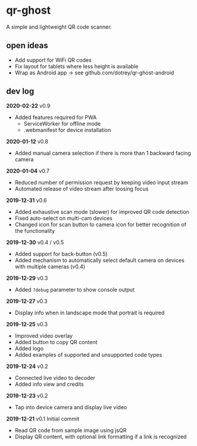 # qr-ghost
A simple and lightweight QR code scanner.

## open ideas
- Add support for WiFi QR codes
- Fix layout for tablets where less height is available
- Wrap as Android app -> see github.com/dotrey/qr-ghost-android

## dev log
**2020-02-22** v0.9
- Added features required for PWA
  - ServiceWorker for offline mode
  - .webmanifest for device installation

**2020-01-12** v0.8
- Added manual camera selection if there is more than 1 backward facing camera

**2020-01-04** v0.7
- Reduced number of permission request by keeping video input stream
- Automated release of video stream after loosing focus

**2019-12-31** v0.6
- Added exhaustive scan mode (slower) for improved QR code detection
- Fixed auto-select on multi-cam devices
- Changed icon for scan button to camera icon for better recognition of the functionality

**2019-12-30** v0.4 / v0.5
- Added support for back-button (v0.5)
- Added mechanism to automatically select default camera on devices with multiple cameras (v0.4)

**2019-12-29** v0.3
- Added `?debug` parameter to show console output

**2019-12-27** v0.3
- Display info when in landscape mode that portrait is required

**2019-12-25** v0.3
- Improved video overlay
- Added button to copy QR content
- Added logo
- Added examples of supported and unsupported code types

**2019-12-24** v0.2
- Connected live video to decoder
- Added info view and credits

**2019-12-23** v0.2
- Tap into device camera and display live video

**2019-12-21** v0.1
Initial commit
- Read QR code from sample image using jsQR
- Display QR content, with optional link formatting if a link is recognized
